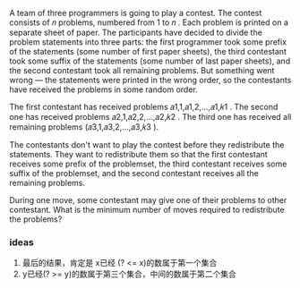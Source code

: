 A team of three programmers is going to play a contest. The contest consists of 𝑛
 problems, numbered from 1
 to 𝑛
. Each problem is printed on a separate sheet of paper. The participants have decided to divide the problem statements into three parts: the first programmer took some prefix of the statements (some number of first paper sheets), the third contestant took some suffix of the statements (some number of last paper sheets), and the second contestant took all remaining problems. But something went wrong — the statements were printed in the wrong order, so the contestants have received the problems in some random order.

The first contestant has received problems 𝑎1,1,𝑎1,2,…,𝑎1,𝑘1
. The second one has received problems 𝑎2,1,𝑎2,2,…,𝑎2,𝑘2
. The third one has received all remaining problems (𝑎3,1,𝑎3,2,…,𝑎3,𝑘3
).

The contestants don't want to play the contest before they redistribute the statements. They want to redistribute them so that the first contestant receives some prefix of the problemset, the third contestant receives some suffix of the problemset, and the second contestant receives all the remaining problems.

During one move, some contestant may give one of their problems to other contestant. What is the minimum number of moves required to redistribute the problems?

### ideas
1. 最后的结果，肯定是 x已经 (? <= x)的数属于第一个集合
2. y已经(? >= y)的数属于第三个集合，中间的数属于第二个集合